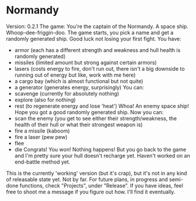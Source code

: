 # Normandy

Version:
0.2.1
The game:
You're the captain of the Normandy. A space ship. Whoop-dee-friggin-doo.
The game starts, you pick a name and get a randomly generated ship. Good luck not losing your first fight.
You have:
- armor (each has a different strength and weakness and hull health is randomly generated)
- missiles (limited amount but strong against certain armors)
- lasers (costs energy to fire, don't run out, there isn't a big downside to running out of energy but like, work with me here)
- a cargo bay (which is almost functional but not quite)
- a generator (generates energy, surprisingly)
You can: 
- scavenge (currently for absolutely nothing)
- explore (also for nothing)
- rest (to regenerate energy and lose 'heat')
Whoa! An enemy space ship! Hope you got a good randomly generated ship.
Now you can:
- scan the enemy (you get to see either their strength/weakness, the health of their hull or what their strongest weapon is)
- fire a missile (kaboom)
- fire a laser (pew pew)
- flee
- die
Congrats! You won! Nothing happens! But you go back to the game and I'm pretty sure your hull doesn't recharge yet. Haven't worked on an end-battle method yet.

This is the currently 'working' version (but it's crap), but it's not in any kind of releasable state yet. Not by far.
For future plans, in progress and semi-done functions, check "Projects", under "Release". If you have ideas, feel free to shoot me a message if you figure out how. I'll find it eventually.
